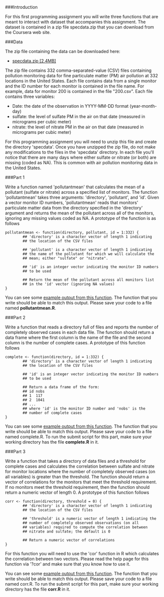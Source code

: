 ###Introduction

For this first programming assignment you will write three functions that are meant to interact with dataset that accompanies this assignment. The dataset is contained in a zip file specdata.zip that you can download from the Coursera web site.

###Data

The zip file containing the data can be downloaded here:

- [specdata.zip [2.4MB]](https://d396qusza40orc.cloudfront.net/rprog%2Fdata%2Fspecdata.zip)

The zip file contains 332 comma-separated-value (CSV) files containing pollution monitoring data for fine particulate matter (PM) air pollution at 332 locations in the United States. Each file contains data from a single monitor and the ID number for each monitor is contained in the file name. For example, data for monitor 200 is contained in the file "200.csv". Each file contains three variables:

- Date: the date of the observation in YYYY-MM-DD format (year-month-day)
- sulfate: the level of sulfate PM in the air on that date (measured in micrograms per cubic meter)
- nitrate: the level of nitrate PM in the air on that date (measured in micrograms per cubic meter)

For this programming assignment you will need to unzip this file and create the directory 'specdata'. Once you have unzipped the zip file, do not make any modifications to the files in the 'specdata' directory. In each file you'll notice that there are many days where either sulfate or nitrate (or both) are missing (coded as NA). This is common with air pollution monitoring data in the United States.

###Part 1

Write a function named 'pollutantmean' that calculates the mean of a pollutant (sulfate or nitrate) across a specified list of monitors. The function 'pollutantmean' takes three arguments: 'directory', 'pollutant', and 'id'. Given a vector monitor ID numbers, 'pollutantmean' reads that monitors' particulate matter data from the directory specified in the 'directory' argument and returns the mean of the pollutant across all of the monitors, ignoring any missing values coded as NA. A prototype of the function is as follows
    
    pollutantmean <- function(directory, pollutant, id = 1:332) {
            ## 'directory' is a character vector of length 1 indicating
            ## the location of the CSV files
    
            ## 'pollutant' is a character vector of length 1 indicating
            ## the name of the pollutant for which we will calculate the
            ## mean; either "sulfate" or "nitrate".
    
            ## 'id' is an integer vector indicating the monitor ID numbers
            ## to be used
    
            ## Return the mean of the pollutant across all monitors list
            ## in the 'id' vector (ignoring NA values)
    }
You can see some [example output from this function](https://d396qusza40orc.cloudfront.net/rprog%2Fdoc%2Fpollutantmean-demo.html). The function that you write should be able to match this output. Please save your code to a file named **pollutantmean.R**.

###Part 2

Write a function that reads a directory full of files and reports the number of completely observed cases in each data file. The function should return a data frame where the first column is the name of the file and the second column is the number of complete cases. A prototype of this function follows

    complete <- function(directory, id = 1:332) {
            ## 'directory' is a character vector of length 1 indicating
            ## the location of the CSV files
    
            ## 'id' is an integer vector indicating the monitor ID numbers
            ## to be used
            
            ## Return a data frame of the form:
            ## id nobs
            ## 1  117
            ## 2  1041
            ## ...
            ## where 'id' is the monitor ID number and 'nobs' is the
            ## number of complete cases
    }
    
You can see some [example output from this function](https://d396qusza40orc.cloudfront.net/rprog%2Fdoc%2Fcomplete-demo.html). The function that you write should be able to match this output. Please save your code to a file named complete.R. To run the submit script for this part, make sure your working directory has the file **complete.R** in it.

###Part 3

Write a function that takes a directory of data files and a threshold for complete cases and calculates the correlation between sulfate and nitrate for monitor locations where the number of completely observed cases (on all variables) is greater than the threshold. The function should return a vector of correlations for the monitors that meet the threshold requirement. If no monitors meet the threshold requirement, then the function should return a numeric vector of length 0. A prototype of this function follows

    corr <- function(directory, threshold = 0) {
            ## 'directory' is a character vector of length 1 indicating
            ## the location of the CSV files
    
            ## 'threshold' is a numeric vector of length 1 indicating the
            ## number of completely observed observations (on all
            ## variables) required to compute the correlation between
            ## nitrate and sulfate; the default is 0
    
            ## Return a numeric vector of correlations
    }
    
For this function you will need to use the 'cor' function in R which calculates the correlation between two vectors. Please read the help page for this function via '?cor' and make sure that you know how to use it.

You can see some [example output from this function](https://d396qusza40orc.cloudfront.net/rprog%2Fdoc%2Fcorr-demo.html). The function that you write should be able to match this output. Please save your code to a file named corr.R. To run the submit script for this part, make sure your working directory has the file **corr.R** in it.
